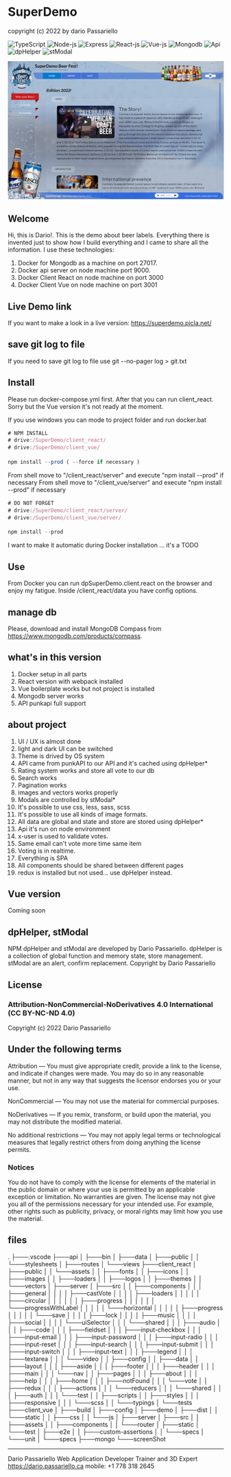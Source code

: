 # SuperDemo

copyright (c) 2022 by dario Passariello

![TypeScript](https://img.shields.io/badge/TypeScript-006b98?logo=TypeScript&logoColor=white)
![Node-js](https://img.shields.io/badge/Node-js-006b98?logo=Node-js&logoColor=white)
![Express](https://img.shields.io/badge/Express-006b98?logo=Express&logoColor=white)
![React-js](https://img.shields.io/badge/React-js-006b98?logo=React-js&logoColor=white)
![Vue-js](https://img.shields.io/badge/Vue-js-006b98?logo=Vue-js&logoColor=white)
![Mongodb](https://img.shields.io/badge/Mongodb-006b98?logo=Mongodb&logoColor=white)
![Api](https://img.shields.io/badge/Api-006b98?logo=Api&logoColor=white)
![dpHelper](https://img.shields.io/badge/dpHelper-npm-green?logo=dpHelper&logoColor=white)
![stModal](https://img.shields.io/badge/stModal-npm-green?logo=stModal&logoColor=white)

![screenShot](/screenShot/000.png)

## Welcome

Hi, this is Dario!.
This is the demo about beer labels. Everything there is invented just to show how I build everything and I came to share all the information.
I use these technologies:

1) Docker for Mongodb as a machine on port 27017.
2) Docker api server on node machine port 9000.
3) Docker Client React on node machine on port 3000
4) Docker Client Vue on node machine on port 3001

## Live Demo link

If you want to make a look in a live version:
<https://superdemo.picla.net/>

## save git log to file

If you need to save git log to file use git --no-pager log > git.txt

## Install

Please run docker-compose.yml first. After that you can run client_react. Sorry but the Vue version it's not ready at the moment.

If you use windows you can mode to project folder and run docker.bat

```js
# NPM INSTALL
# drive:/SuperDemo/client_react/
# drive:/SuperDemo/client_vue/

npm install --prod ( --force if necessary )
```

From shell move to "/client_react/server" and execute "npm install --prod" if necessary
From shell move to "/client_vue/server" and execute "npm install --prod" if necessary

```js
# DO NOT FORGET
# drive:/SuperDemo/client_react/server/
# drive:/SuperDemo/client_vue/server/

npm install --prod
```

I want to make it automatic during Docker installation ... it's a TODO

## Use

From Docker you can run dpSuperDemo.client.react on the browser and enjoy my fatigue.
Inside /client_react/data you have config options.

## manage db

Please, download and install MongoDB Compass from <https://www.mongodb.com/products/compass>.

## what's in this version

1) Docker setup in all parts
2) React version with webpack installed
3) Vue boilerplate works but not project is installed
4) Mongodb server works
5) API punkapi full support

## about project

1) UI / UX is almost done
2) light and dark UI can be switched
3) Theme is drived by OS system
4) API came from punkAPI to our API and it's cached using dpHelper*
5) Rating system works and store all vote to our db
6) Search works
7) Pagination works
8) images and vectors works properly
9) Modals are controlled by stModal*
10) It's possible to use css, less, sass, scss
11) It's possible to use all kinds of image formats.
12) All data are global and state and store are stored using dpHelper*
13) Api it's run on node environment
14) x-user is used to validate votes.
15) Same email can't vote more time same item
16) Voting is in realtime.
17) Everything is SPA
18) All components should be shared between different pages
19) redux is installed but not used... use dpHelper instead.

## Vue version

Coming soon

## dpHelper, stModal

NPM dpHelper and stModal are developed by Dario Passariello.
dpHelper is a collection of global function and memory state, store management. stModal are an alert, confirm replacement.
Copyright by Dario Passariello

## License

### Attribution-NonCommercial-NoDerivatives 4.0 International (CC BY-NC-ND 4.0)

Copyright (c) 2022 Dario Passariello

## Under the following terms

Attribution — You must give appropriate credit, provide a link to the license,
and indicate if changes were made. You may do so in any reasonable manner,
but not in any way that suggests the licensor endorses you or your use.

NonCommercial — You may not use the material for commercial purposes.

NoDerivatives — If you remix, transform, or build upon the material,
you may not distribute the modified material.

No additional restrictions — You may not apply legal terms or technological measures
that legally restrict others from doing anything the license permits.

### Notices

You do not have to comply with the license for elements of the material in the public
domain or where your use is permitted by an applicable exception or limitation.
No warranties are given. The license may not give you all of the permissions necessary
for your intended use. For example, other rights such as publicity, privacy, or moral
rights may limit how you use the material.

## files

.
├───.vscode
├───api
│   ├───bin
│   ├───data
│   ├───public
│   │   └───stylesheets
│   ├───routes
│   └───views
├───client_react
│   ├───public
│   │   └───assets
│   │       ├───fonts
│   │       ├───icons
│   │       ├───images
│   │       ├───loaders
│   │       ├───logos
│   │       ├───themes
│   │       └───vectors
│   ├───server
│   ├───src
│   │   ├───components
│   │   │   ├───general
│   │   │   │   ├───castVote
│   │   │   │   ├───loaders
│   │   │   │   │   ├───circular
│   │   │   │   │   │   ├───progress
│   │   │   │   │   │   └───progressWithLabel
│   │   │   │   │   └───horizontal
│   │   │   │   │       ├───progress
│   │   │   │   │       └───save
│   │   │   │   ├───lock
│   │   │   │   ├───music
│   │   │   │   ├───social
│   │   │   │   └───uiSelector
│   │   │   └───shared
│   │   │       ├───audio
│   │   │       ├───code
│   │   │       ├───fieldset
│   │   │       ├───input-checkbox
│   │   │       ├───input-email
│   │   │       ├───input-password
│   │   │       ├───input-radio
│   │   │       ├───input-reset
│   │   │       ├───input-search
│   │   │       ├───input-submit
│   │   │       ├───input-switch
│   │   │       ├───input-text
│   │   │       ├───legend
│   │   │       ├───textarea
│   │   │       └───video
│   │   ├───config
│   │   ├───data
│   │   ├───layout
│   │   │   ├───aside
│   │   │   ├───footer
│   │   │   ├───header
│   │   │   ├───main
│   │   │   └───nav
│   │   ├───pages
│   │   │   ├───about
│   │   │   ├───help
│   │   │   ├───home
│   │   │   ├───notFound
│   │   │   └───vote
│   │   ├───redux
│   │   │   ├───actions
│   │   │   └───reducers
│   │   │       └───shared
│   │   │           ├───auth
│   │   │           └───test
│   │   ├───scripts
│   │   ├───styles
│   │   │   ├───responsive
│   │   │   └───scss
│   │   └───typings
│   └───tests
├───client_vue
│   ├───build
│   ├───config
│   ├───demo
│   ├───dist
│   │   └───static
│   │       ├───css
│   │       └───js
│   ├───server
│   ├───src
│   │   ├───assets
│   │   ├───components
│   │   └───router
│   ├───static
│   └───test
│       ├───e2e
│       │   ├───custom-assertions
│       │   └───specs
│       └───unit
│           └───specs
├───mongo
└───screenShot

---------------------------------------
Dario Passariello
Web Application Developer
Trainer and 3D Expert
<https://dario.passariello.ca>
mobile: +1 778 318 2645
